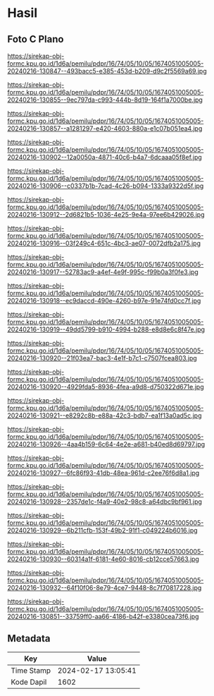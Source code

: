 # Hasil

## Foto C Plano

https://sirekap-obj-formc.kpu.go.id/1d6a/pemilu/pdpr/16/74/05/10/05/1674051005005-20240216-130847--493bacc5-e385-453d-b209-d9c2f5569a69.jpg

https://sirekap-obj-formc.kpu.go.id/1d6a/pemilu/pdpr/16/74/05/10/05/1674051005005-20240216-130855--9ec797da-c993-444b-8d19-164f1a7000be.jpg

https://sirekap-obj-formc.kpu.go.id/1d6a/pemilu/pdpr/16/74/05/10/05/1674051005005-20240216-130857--a1281297-e420-4603-880a-e1c07b051ea4.jpg

https://sirekap-obj-formc.kpu.go.id/1d6a/pemilu/pdpr/16/74/05/10/05/1674051005005-20240216-130902--12a0050a-4871-40c6-b4a7-6dcaaa05f8ef.jpg

https://sirekap-obj-formc.kpu.go.id/1d6a/pemilu/pdpr/16/74/05/10/05/1674051005005-20240216-130906--c0337b1b-7cad-4c26-b094-1333a9322d5f.jpg

https://sirekap-obj-formc.kpu.go.id/1d6a/pemilu/pdpr/16/74/05/10/05/1674051005005-20240216-130912--2d6821b5-1036-4e25-9e4a-97ee6b429026.jpg

https://sirekap-obj-formc.kpu.go.id/1d6a/pemilu/pdpr/16/74/05/10/05/1674051005005-20240216-130916--03f249c4-651c-4bc3-ae07-0072dfb2a175.jpg

https://sirekap-obj-formc.kpu.go.id/1d6a/pemilu/pdpr/16/74/05/10/05/1674051005005-20240216-130917--52783ac9-a4ef-4e9f-995c-f99b0a3f0fe3.jpg

https://sirekap-obj-formc.kpu.go.id/1d6a/pemilu/pdpr/16/74/05/10/05/1674051005005-20240216-130918--ec9daccd-490e-4260-b97e-91e74fd0cc7f.jpg

https://sirekap-obj-formc.kpu.go.id/1d6a/pemilu/pdpr/16/74/05/10/05/1674051005005-20240216-130919--49dd5799-b910-4994-b288-e8d8e6c8f47e.jpg

https://sirekap-obj-formc.kpu.go.id/1d6a/pemilu/pdpr/16/74/05/10/05/1674051005005-20240216-130920--21f03ea7-bac3-4e1f-b7c1-c7507fcea803.jpg

https://sirekap-obj-formc.kpu.go.id/1d6a/pemilu/pdpr/16/74/05/10/05/1674051005005-20240216-130920--4929fda5-8936-4fea-a9d8-d750322d671e.jpg

https://sirekap-obj-formc.kpu.go.id/1d6a/pemilu/pdpr/16/74/05/10/05/1674051005005-20240216-130921--e8292c8b-e88a-42c3-bdb7-ea1f13a0ad5c.jpg

https://sirekap-obj-formc.kpu.go.id/1d6a/pemilu/pdpr/16/74/05/10/05/1674051005005-20240216-130926--4aa4b159-6c64-4e2e-a681-b40ed8d69797.jpg

https://sirekap-obj-formc.kpu.go.id/1d6a/pemilu/pdpr/16/74/05/10/05/1674051005005-20240216-130927--6fc86f93-41db-48ea-961d-c2ee76f6d8a1.jpg

https://sirekap-obj-formc.kpu.go.id/1d6a/pemilu/pdpr/16/74/05/10/05/1674051005005-20240216-130928--2357de1c-f4a9-40e2-98c8-a64dbc9bf961.jpg

https://sirekap-obj-formc.kpu.go.id/1d6a/pemilu/pdpr/16/74/05/10/05/1674051005005-20240216-130929--6b211cfb-153f-49b2-91f1-c049224b6016.jpg

https://sirekap-obj-formc.kpu.go.id/1d6a/pemilu/pdpr/16/74/05/10/05/1674051005005-20240216-130930--60314a1f-6181-4e60-8016-cb12cce57663.jpg

https://sirekap-obj-formc.kpu.go.id/1d6a/pemilu/pdpr/16/74/05/10/05/1674051005005-20240216-130932--64f10f06-8e79-4ce7-9448-8c7f70817228.jpg

https://sirekap-obj-formc.kpu.go.id/1d6a/pemilu/pdpr/16/74/05/10/05/1674051005005-20240216-130851--33759ff0-aa66-4186-b42f-e3380cea73f6.jpg


## Metadata

| Key        | Value               |
| ---------- | ------------------- |
| Time Stamp | 2024-02-17 13:05:41 |
| Kode Dapil | 1602                |



